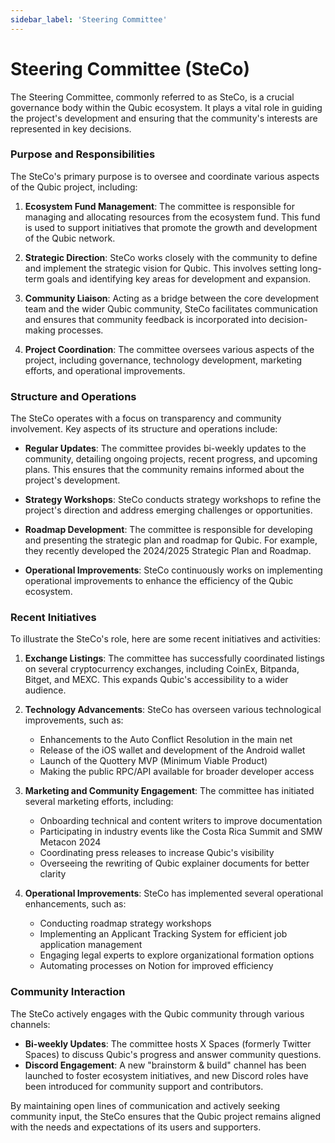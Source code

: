 ```yaml
---
sidebar_label: 'Steering Committee'
---
```


# Steering Committee (SteCo)

The Steering Committee, commonly referred to as SteCo, is a crucial governance body within the Qubic ecosystem. It plays a vital role in guiding the project's development and ensuring that the community's interests are represented in key decisions.

### Purpose and Responsibilities

The SteCo's primary purpose is to oversee and coordinate various aspects of the Qubic project, including:

1. **Ecosystem Fund Management**: The committee is responsible for managing and allocating resources from the ecosystem fund. This fund is used to support initiatives that promote the growth and development of the Qubic network.

2. **Strategic Direction**: SteCo works closely with the community to define and implement the strategic vision for Qubic. This involves setting long-term goals and identifying key areas for development and expansion.

3. **Community Liaison**: Acting as a bridge between the core development team and the wider Qubic community, SteCo facilitates communication and ensures that community feedback is incorporated into decision-making processes.

4. **Project Coordination**: The committee oversees various aspects of the project, including governance, technology development, marketing efforts, and operational improvements.

### Structure and Operations

The SteCo operates with a focus on transparency and community involvement. Key aspects of its structure and operations include:

- **Regular Updates**: The committee provides bi-weekly updates to the community, detailing ongoing projects, recent progress, and upcoming plans. This ensures that the community remains informed about the project's development.

- **Strategy Workshops**: SteCo conducts strategy workshops to refine the project's direction and address emerging challenges or opportunities.

- **Roadmap Development**: The committee is responsible for developing and presenting the strategic plan and roadmap for Qubic. For example, they recently developed the 2024/2025 Strategic Plan and Roadmap.

- **Operational Improvements**: SteCo continuously works on implementing operational improvements to enhance the efficiency of the Qubic ecosystem.

### Recent Initiatives

To illustrate the SteCo's role, here are some recent initiatives and activities:

1. **Exchange Listings**: The committee has successfully coordinated listings on several cryptocurrency exchanges, including CoinEx, Bitpanda, Bitget, and MEXC. This expands Qubic's accessibility to a wider audience.

2. **Technology Advancements**: SteCo has overseen various technological improvements, such as:
   - Enhancements to the Auto Conflict Resolution in the main net
   - Release of the iOS wallet and development of the Android wallet
   - Launch of the Quottery MVP (Minimum Viable Product)
   - Making the public RPC/API available for broader developer access

3. **Marketing and Community Engagement**: The committee has initiated several marketing efforts, including:
   - Onboarding technical and content writers to improve documentation
   - Participating in industry events like the Costa Rica Summit and SMW Metacon 2024
   - Coordinating press releases to increase Qubic's visibility
   - Overseeing the rewriting of Qubic explainer documents for better clarity

4. **Operational Improvements**: SteCo has implemented several operational enhancements, such as:
   - Conducting roadmap strategy workshops
   - Implementing an Applicant Tracking System for efficient job application management
   - Engaging legal experts to explore organizational formation options
   - Automating processes on Notion for improved efficiency

### Community Interaction

The SteCo actively engages with the Qubic community through various channels:

- **Bi-weekly Updates**: The committee hosts X Spaces (formerly Twitter Spaces) to discuss Qubic's progress and answer community questions.
- **Discord Engagement**: A new "brainstorm & build" channel has been launched to foster ecosystem initiatives, and new Discord roles have been introduced for community support and contributors.

By maintaining open lines of communication and actively seeking community input, the SteCo ensures that the Qubic project remains aligned with the needs and expectations of its users and supporters.